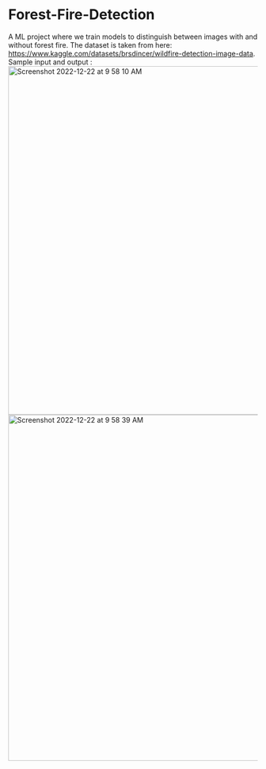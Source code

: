 # Forest-Fire-Detection
A ML project where we train models to distinguish between images with and without forest fire.
The dataset is taken from here: https://www.kaggle.com/datasets/brsdincer/wildfire-detection-image-data.
Sample input and output :
<img width="702" alt="Screenshot 2022-12-22 at 9 58 10 AM" src="https://user-images.githubusercontent.com/113876729/209055898-9c32e300-1443-4a40-9f9a-b3b86b480cdc.png">
<img width="697" alt="Screenshot 2022-12-22 at 9 58 39 AM" src="https://user-images.githubusercontent.com/113876729/209055964-b31fa4ac-c489-48fb-a075-ba59844e0351.png">
